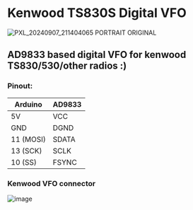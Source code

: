 # Kenwood TS830S Digital VFO

![PXL_20240907_211404065 PORTRAIT ORIGINAL](https://github.com/user-attachments/assets/91802eb5-43af-45fe-80af-069eaa523328)

## AD9833 based digital VFO for kenwood TS830/530/other radios :)

### Pinout:

| Arduino   | AD9833 |
|-----------|--------|
| 5V        | VCC    |
| GND       | DGND   |
| 11 (MOSI) | SDATA  |
| 13 (SCK)  | SCLK   |
| 10 (SS)   | FSYNC  |


### Kenwood VFO connector
![image](https://github.com/user-attachments/assets/731ca900-91f8-4690-ba3e-0c194500833d)
